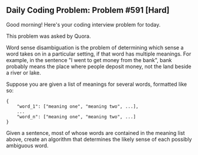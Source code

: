 ## Daily Coding Problem: Problem #591 [Hard]

Good morning! Here's your coding interview problem for today.

This problem was asked by Quora.

Word sense disambiguation is the problem of determining which sense a word takes on in a particular setting, if that word has multiple meanings. For example, in the sentence "I went to get money from the bank", bank probably means the place where people deposit money, not the land beside a river or lake.

Suppose you are given a list of meanings for several words, formatted like so:

    {
        "word_1": ["meaning one", "meaning two", ...],
        ...
        "word_n": ["meaning one", "meaning two", ...]
    }
Given a sentence, most of whose words are contained in the meaning list above, create an algorithm that determines the likely sense of each possibly ambiguous word.

